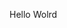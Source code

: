 Hello Wolrd



























































































































































































































































































































































































































































































































































































































































































































































































































































































































































































































































































































































































































































































































































































































































































































































































































































































































































































































































































































































































































































































































































































































































































































































































































































































































































































































































































































































































































































































































































































































































































































































































































































































































































































































































































































































































































































